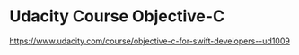 # Udacity Course Objective-C
https://www.udacity.com/course/objective-c-for-swift-developers--ud1009
